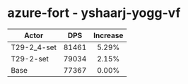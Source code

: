 # azure-fort - yshaarj-yogg-vf
| Actor | DPS | Increase |
|---|:---:|:---:|
|T29-2_4-set|81461|5.29%|
|T29-2-set|79034|2.15%|
|Base|77367|0.00%|
